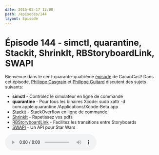```yaml
---
date: 2015-02-17 12:00
path: /episodes/144
layout: Episode
---
```

# Épisode 144 - simctl, quarantine, Stackit, ShrinkIt, RBStoryboardLink, SWAPI
<p>Bienvenue dans le cent-quarante-quatrième <a href="https://archive.org/download/cacaocast/cacaocast_144.m4a" title="CacaoCast Episode 144">épisode</a> de CacaoCast! Dans cet épisode, <a href="http://www.twitter.com/philippec" title="Philippe Casgrain sur Twitter">Philippe Casgrain</a> et <a href="http://www.twitter.com/philippeguitard" title="Philippe Guitard sur Twitter">Philippe Guitard</a> discutent des sujets suivants:</p>
<ul><li><b>simctl</b> - Contrôlez le simulateur en ligne de commande</li>
<li><b>quarantine</b> - Pour tous les binaires Xcode: sudo xattr -d com.apple.quarantine /Applications/Xcode-Beta.app</li>
<li><a href="https://github.com/lukasschwab/stackit" title="Stackit">Stackit</a> - StackOverflow en ligne de commande</li>
<li><a href="http://www.panic.com/blog/shrinkit-1-2/" title="ShrinkIt">ShrinkIt</a> - Rapetissez vos pdfs</li>
<li><a href="https://github.com/rob-brown/RBStoryboardLink" title="RBStoryboardLink">RBStoryboardLink</a> - Facilitez les transitions entre Storyboards</li>
<li><a href="http://swapi.co" title="SWAPI">SWAPI</a> - Un API pour Star Wars</li>
</ul>
<p><audio controls><source src="https://archive.org/download/cacaocast/cacaocast_144.m4a" type="audio/mpeg"><source src="https://archive.org/download/cacaocast/cacaocast_144.m4a" type="audio/mp4">Votre navigateur ne supporte pas l'élément audio / Your browser does not support the audio element.</audio></p>
